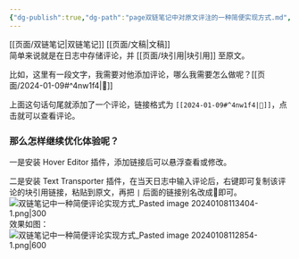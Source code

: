 ```yaml
---
{"dg-publish":true,"dg-path":"page双链笔记中对原文评注的一种简便实现方式.md","permalink":"/page双链笔记中对原文评注的一种简便实现方式/"}
---
```


[[页面/双链笔记\|双链笔记]] [[页面/文稿\|文稿]]  
简单来说就是在日志中存储评论，并 [[页面/块引用\|块引用]] 至原文。  

比如，这里有一段文字，我需要对他添加评论，哪么我需要怎么做呢？[[页面/2024-01-09#^4nw1f4\|💬]]  

上面这句话句尾就添加了一个评论，链接格式为 `[[2024-01-09#^4nw1f4|💬]]`，点击就可以查看评论。 

### 那么怎样继续优化体验呢？  

一是安装 Hover Editor 插件，添加链接后可以悬浮查看或修改。  

二是安装 Text Transporter 插件，在当天日志中输入评论后，右键即可复制该评论的块引用链接，粘贴到原文，再把 `|` 后面的链接别名改成💬即可。  
![双链笔记中一种简便评论实现方式_Pasted image 20240108113404-1.png|300](/img/user/%E9%A1%B5%E9%9D%A2/assets/%E5%8F%8C%E9%93%BE%E7%AC%94%E8%AE%B0%E4%B8%AD%E4%B8%80%E7%A7%8D%E7%AE%80%E4%BE%BF%E8%AF%84%E8%AE%BA%E5%AE%9E%E7%8E%B0%E6%96%B9%E5%BC%8F_Pasted%20image%2020240108113404-1.png)  
效果如图：  
![双链笔记中一种简便评论实现方式_Pasted image 20240108112854-1.png|600](/img/user/%E9%A1%B5%E9%9D%A2/assets/%E5%8F%8C%E9%93%BE%E7%AC%94%E8%AE%B0%E4%B8%AD%E4%B8%80%E7%A7%8D%E7%AE%80%E4%BE%BF%E8%AF%84%E8%AE%BA%E5%AE%9E%E7%8E%B0%E6%96%B9%E5%BC%8F_Pasted%20image%2020240108112854-1.png)  

